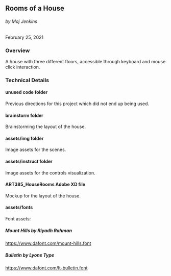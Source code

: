 ## Rooms of a House
###### by Maj Jenkins
February 25, 2021

### Overview
A house with three different floors, accessible through keyboard and mouse click interaction.

### Technical Details

#### unused code folder
Previous directions for this project which did not end up being used.

#### brainstorm folder
Brainstorming the layout of the house.

#### assets/img folder
Image assets for the scenes.

#### assets/instruct folder
Image assets for the controls visualization.

#### ART385_HouseRooms Adobe XD file
Mockup for the layout of the house.

#### assets/fonts
Font assets:

##### Mount Hills by Riyadh Rahman
https://www.dafont.com/mount-hills.font

##### Bulletin by Lyons Type
https://www.dafont.com/lt-bulletin.font